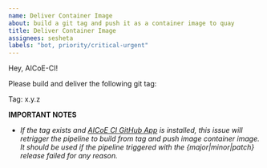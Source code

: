 ```yaml
---
name: Deliver Container Image
about: build a git tag and push it as a container image to quay
title: Deliver Container Image
assignees: sesheta
labels: "bot, priority/critical-urgent"
---
```


Hey, AICoE-CI!

Please build and deliver the following git tag:

Tag: x.y.z


**IMPORTANT NOTES**

- _If the tag exists and [AICoE CI GitHub App](https://github.com/apps/aicoe-ci) is installed, this issue will retrigger the pipeline to build from tag and push image container image. It should be used if the pipeline triggered with the {major|minor|patch} release failed for any reason._
